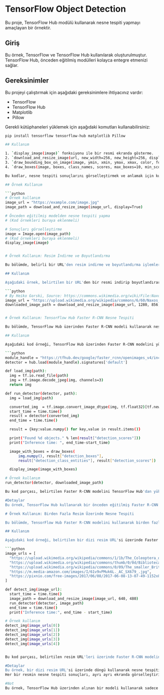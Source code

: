 # TensorFlow  Object Detection

Bu proje, TensorFlow Hub modülü kullanarak nesne tespiti yapmayı amaçlayan bir örnektir.

## Giriş

Bu örnek, TensorFlow ve TensorFlow Hub kullanılarak oluşturulmuştur. TensorFlow Hub, önceden eğitilmiş modülleri kolayca entegre etmenizi sağlar.

## Gereksinimler

Bu projeyi çalıştırmak için aşağıdaki gereksinimlere ihtiyacınız vardır:

- TensorFlow
- TensorFlow Hub
- Matplotlib
- Pillow

Gerekli kütüphaneleri yüklemek için aşağıdaki komutları kullanabilirsiniz:

```bash
pip install tensorflow tensorflow-hub matplotlib Pillow

## Kullanım

1. `display_image(image)` fonksiyonu ile bir resmi ekranda gösterme.
2. `download_and_resize_image(url, new_width=256, new_height=256, display=False)` fonksiyonu ile bir resmi indirme ve yeniden boyutlandırma.
3. `draw_bounding_box_on_image(image, ymin, xmin, ymax, xmax, color, font, thickness=4, display_str_list=())` fonksiyonu ile bir resim üzerine sınırlayıcı kutular çizme.
4. `draw_boxes(image, boxes, class_names, scores, max_boxes=10, min_score=0.1)` fonksiyonu ile resim üzerine etiketli kutular ekleyerek sonuçları görselleştirme.

Bu kodlar, nesne tespiti sonuçlarını görselleştirmek ve anlamak için kullanışlıdır.

## Örnek Kullanım

```python
# Örnek kullanım
image_url = "https://example.com/image.jpg"
image_path = download_and_resize_image(image_url, display=True)

# Önceden eğitilmiş modelden nesne tespiti yapma
# (Kod örnekleri buraya eklenmeli)

# Sonuçları görselleştirme
image = Image.open(image_path)
# (Kod örnekleri buraya eklenmeli)
display_image(image)


# Örnek Kullanım: Resim İndirme ve Boyutlandırma

Bu bölümde, belirli bir URL'den resim indirme ve boyutlandırma işlemleri açıklanmaktadır. 

## Kullanım

Aşağıdaki örnek, belirtilen bir URL'den bir resmi indirip boyutlandırarak görselleştirir:

```python
# By Heiko Gorski, Source: https://commons.wikimedia.org/wiki/File:Naxos_Taverna.jpg
image_url = "https://upload.wikimedia.org/wikipedia/commons/6/60/Naxos_Taverna.jpg"
downloaded_image_path = download_and_resize_image(image_url, 1280, 856, True)


# Örnek Kullanım: TensorFlow Hub Faster R-CNN Nesne Tespiti

Bu bölümde, TensorFlow Hub üzerinden Faster R-CNN modeli kullanarak nesne tespiti yapma işlemleri açıklanmaktadır.

## Kullanım

Aşağıdaki kod örneği, TensorFlow Hub üzerinden Faster R-CNN modelini yükler, belirtilen bir resim dosyasını analiz eder ve nesneleri tespit ederek görselleştirir:

```python
module_handle = "https://tfhub.dev/google/faster_rcnn/openimages_v4/inception_resnet_v2/1"
detector = hub.load(module_handle).signatures['default']

def load_img(path):
  img = tf.io.read_file(path)
  img = tf.image.decode_jpeg(img, channels=3)
  return img

def run_detector(detector, path):
  img = load_img(path)

  converted_img  = tf.image.convert_image_dtype(img, tf.float32)[tf.newaxis, ...]
  start_time = time.time()
  result = detector(converted_img)
  end_time = time.time()

  result = {key:value.numpy() for key,value in result.items()}

  print("Found %d objects." % len(result["detection_scores"]))
  print("Inference time: ", end_time-start_time)

  image_with_boxes = draw_boxes(
      img.numpy(), result["detection_boxes"],
      result["detection_class_entities"], result["detection_scores"])

  display_image(image_with_boxes)

# Örnek kullanım
run_detector(detector, downloaded_image_path)

Bu kod parçası, belirtilen Faster R-CNN modelini TensorFlow Hub'dan yükler ve bir resim dosyasını analiz ederek nesne tespiti yapar. Sonuçları ekranda görselleştirir.

#Detaylar
Bu örnek, TensorFlow Hub kullanarak bir önceden eğitilmiş Faster R-CNN modelini yükleyip kullanmayı gösterir. run_detector fonksiyonu, belirtilen resim üzerinde nesne tespiti yapar, sonuçları ekrana yazdırır ve görselleştirir.

# Örnek Kullanım: Birden Fazla Resim Üzerinde Nesne Tespiti

Bu bölümde, TensorFlow Hub Faster R-CNN modelini kullanarak birden fazla resim üzerinde nesne tespiti yapma işlemleri açıklanmaktadır.

## Kullanım

Aşağıdaki kod örneği, belirtilen bir dizi resim URL'si üzerinde Faster R-CNN modeli ile nesne tespiti yapar ve sonuçları görselleştirir:

```python
image_urls = [
  "https://upload.wikimedia.org/wikipedia/commons/1/1b/The_Coleoptera_of_the_British_islands_%28Plate_125%29_%288592917784%29.jpg",
  "https://upload.wikimedia.org/wikipedia/commons/thumb/0/0d/Biblioteca_Maim%C3%B3nides%2C_Campus_Universitario_de_Rabanales_007.jpg/1024px-Biblioteca_Maim%C3%B3nides%2C_Campus_Universitario_de_Rabanales_007.jpg",
  "https://upload.wikimedia.org/wikipedia/commons/0/09/The_smaller_British_birds_%288053836633%29.jpg",
  "https://m.media-amazon.com/images/I/61v9vPMuk6L._AC_SX679_.jpg",
  "https://pixnio.com/free-images/2017/06/08/2017-06-08-13-07-49-1152x867.jpg",
]

def detect_img(image_url):
  start_time = time.time()
  image_path = download_and_resize_image(image_url, 640, 480)
  run_detector(detector, image_path)
  end_time = time.time()
  print("Inference time:", end_time - start_time)

# Örnek kullanım
detect_img(image_urls[0])
detect_img(image_urls[1])
detect_img(image_urls[2])
detect_img(image_urls[3])
detect_img(image_urls[4])


Bu kod parçası, belirtilen resim URL'leri üzerinde Faster R-CNN modelini kullanarak nesne tespiti yapar ve sonuçları ekranda görselleştirir

#Detaylar
Bu örnek, bir dizi resim URL'si üzerinde döngü kullanarak nesne tespiti yapma sürecini gösterir.
Her bir resmin nesne tespiti sonuçları, ayrı ayrı ekranda görselleştirilir.

#Not
Bu örnek, TensorFlow Hub üzerinden alınan bir modeli kullanarak sadece öğrenme amacıyla tasarlanmıştır. Kodu inceleyerek ve özelleştirerek kendi projenize uyarlayabilirsiniz.

